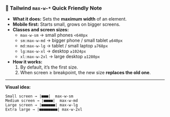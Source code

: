 ### 📝 Tailwind `max-w-*` Quick Friendly Note

- **What it does:** Sets the **maximum width** of an element.    
- **Mobile first:** Starts small, grows on bigger screens.    
- **Classes and screen sizes:**    
    - `max-w-sm` → small phones `<640px`        
    - `sm:max-w-md` → bigger phone / small tablet `≥640px`        
    - `md:max-w-lg` → tablet / small laptop `≥768px`        
    - `lg:max-w-xl` → desktop `≥1024px`        
    - `xl:max-w-2xl` → large desktop `≥1280px`
- **How it works:**    
    1. By default, it’s the first size.        
    2. When screen ≥ breakpoint, the new size **replaces the old one**.        

---

**Visual idea:**

```arduino
Small screen → |■■■|  max-w-sm
Medium screen → |■■■■|  max-w-md
Large screen → |■■■■■■| max-w-lg
Extra large → |■■■■■■■■| max-w-2xl
```




